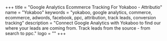 +++
title = "Google Analytics Ecommerce Tracking For Yokaboo - Attributio"
name = "Yokaboo"
keywords = "yokaboo, google analytics, commerce, ecommerce, adwords, facebook, ppc, attribution, track leads, conversion tracking"
description = "Connect Google Analytics with Yokaboo to find our where your leads are coming from. Track leads from the source - from search to ppc."
logo = ""
+++
